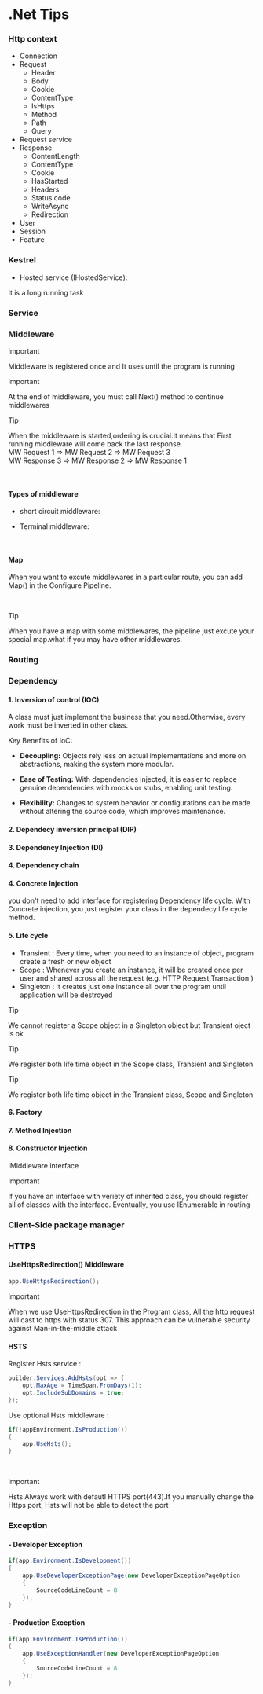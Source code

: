 # .Net Tips

### Http context

- Connection
- Request
    - Header
    - Body
    - Cookie
    - ContentType
    - IsHttps
    - Method
    - Path
    - Query
- Request service
- Response
    - ContentLength
    - ContentType
    - Cookie
    - HasStarted
    - Headers
    - Status code
    - WriteAsync
    - Redirection
- User
- Session
- Feature

### Kestrel

- Hosted service (IHostedService):

It is a long running task

### Service



### Middleware

> [!IMPORTANT]
> Middleware is registered once and It uses until the program is running

> [!IMPORTANT]
> At the end of middleware, you must call Next() method to continue middlewares

> [!TIP]
> When the middleware is started,ordering is crucial.It means that First running middleware will come back the last response.
 <br /> MW Request 1 => MW Request 2 => MW Request 3
 <br /> MW Response 3 => MW Response 2 => MW Response 1 

<br />

#### Types of middleware

- short circuit middleware:

- Terminal middleware:
      
<br />

#### Map
When you want to excute middlewares in a particular route, you can add Map() in the Configure Pipeline.

<br />

> [!TIP]
>  When you have a map with some middlewares, the pipeline just excute your special map.what if you may have other middlewares.


### Routing

### Dependency

#### 1. Inversion of control (IOC)
A class must just implement the business that you need.Otherwise,
every work must be inverted in other class.

Key Benefits of IoC:

- **Decoupling:** Objects rely less on actual implementations and more on abstractions, making the system more modular.

- **Ease of Testing:** With dependencies injected, it is easier to replace genuine dependencies with mocks or stubs, enabling unit testing.

- **Flexibility:** Changes to system behavior or configurations can be made without altering the source code, which improves maintenance.

#### 2. Dependecy inversion principal (DIP)
#### 3. Dependency Injection (DI)
#### 4. Dependency chain
#### 4. Concrete Injection
you don't need to add interface for registering Dependency life cycle. With Concrete injection, you just
register your class in the dependecy life cycle method.

#### 5. Life cycle

- Transient :  Every time, when you need to an instance of object, program create a fresh or new object 
- Scope : Whenever you create an instance, it will be created once per user and shared across all the request (e.g. HTTP Request,Transaction ) 
- Singleton : It creates just one instance all over the program until application will be destroyed

> [!Tip] 
> We cannot register a Scope object in a Singleton object but Transient oject is ok

> [!Tip] 
> We register both life time object in the Scope class, Transient and Singleton

> [!Tip] 
> We register both life time object in the Transient class, Scope and Singleton


#### 6. Factory
#### 7. Method Injection
#### 8. Constructor Injection
IMiddleware interface

> [!IMPORTANT]
> If you have an interface with veriety of inherited class, you should
> register all of classes with the interface. Eventually, you use
> IEnumerable in routing

### Client-Side package manager

### HTTPS

#### UseHttpsRedirection() Middleware

```c#
app.UseHttpsRedirection();
```

> [!IMPORTANT]
> When we use UseHttpsRedirection in the Program class, All the http
> request will cast to https with status 307. This approach can be 
> vulnerable security against Man-in-the-middle attack

#### HSTS

Register Hsts service : 

```c#
builder.Services.AddHsts(opt => {
    opt.MaxAge = TimeSpan.FromDays(1);
    opt.IncludeSubDomains = true;
});
```

Use optional Hsts middleware : 

```c#
if(!appEnvironment.IsProduction())
{
    app.UseHsts();
}
```

<br />

> [!IMPORTANT]
> Hsts Always work with defautl HTTPS port(443).If you manually change
> the Https port, Hsts will not be able to detect the port

### Exception

#### - Developer Exception

```c#
if(app.Environment.IsDevelopment())
{
    app.UseDeveloperExceptionPage(new DeveloperExceptionPageOption
    {
        SourceCodeLineCount = 8
    });
}
```

#### - Production Exception

```c#
if(app.Environment.IsProduction())
{
    app.UseExceptionHandler(new DeveloperExceptionPageOption
    {
        SourceCodeLineCount = 8
    });
}
```